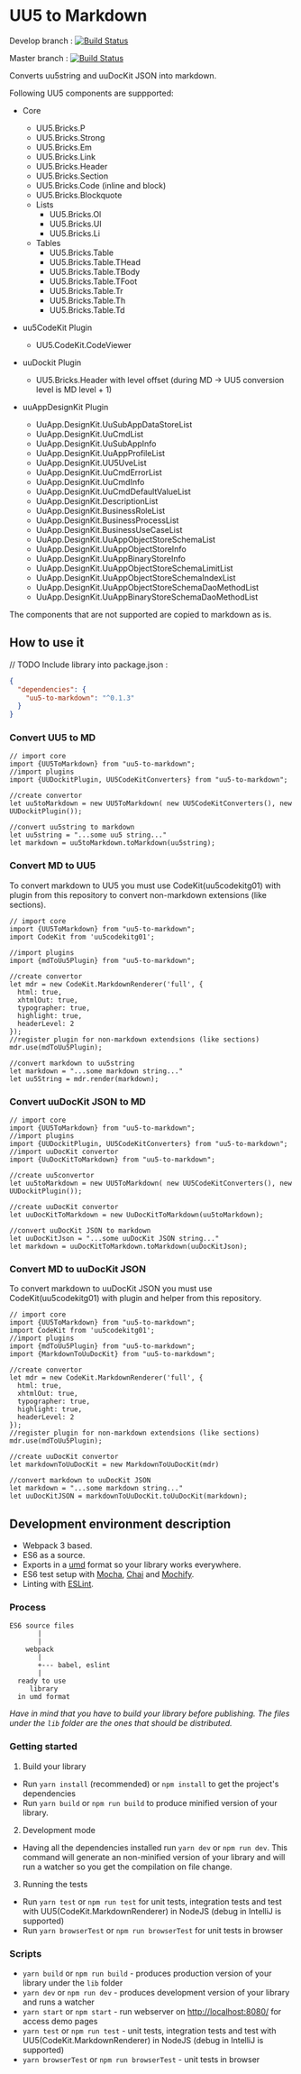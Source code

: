# UU5 to Markdown
Develop branch : [![Build Status](https://travis-ci.org/jiridudekusy/uu5-to-markdown.svg?branch=develop)](https://travis-ci.org/jiridudekusy/uu5-to-markdown)

Master branch : [![Build Status](https://travis-ci.org/jiridudekusy/uu5-to-markdown.svg?branch=master)](https://travis-ci.org/jiridudekusy/uu5-to-markdown)


Converts uu5string and uuDocKit JSON into markdown.

Following UU5 components are suppported:
- Core
  - UU5.Bricks.P
  - UU5.Bricks.Strong
  - UU5.Bricks.Em
  - UU5.Bricks.Link
  - UU5.Bricks.Header
  - UU5.Bricks.Section
  - UU5.Bricks.Code (inline and block)
  - UU5.Bricks.Blockquote
  - Lists
    - UU5.Bricks.Ol
    - UU5.Bricks.Ul
    - UU5.Bricks.Li
  - Tables
    - UU5.Bricks.Table
    - UU5.Bricks.Table.THead
    - UU5.Bricks.Table.TBody
    - UU5.Bricks.Table.TFoot
    - UU5.Bricks.Table.Tr
    - UU5.Bricks.Table.Th
    - UU5.Bricks.Table.Td


- uu5CodeKit Plugin
  - UU5.CodeKit.CodeViewer

- uuDockit Plugin 
   - UU5.Bricks.Header with level offset (during MD -> UU5 conversion level is MD level + 1)

- uuAppDesignKit Plugin
  - UuApp.DesignKit.UuSubAppDataStoreList
  - UuApp.DesignKit.UuCmdList
  - UuApp.DesignKit.UuSubAppInfo
  - UuApp.DesignKit.UuAppProfileList
  - UuApp.DesignKit.UU5UveList
  - UuApp.DesignKit.UuCmdErrorList
  - UuApp.DesignKit.UuCmdInfo
  - UuApp.DesignKit.UuCmdDefaultValueList
  - UuApp.DesignKit.DescriptionList
  - UuApp.DesignKit.BusinessRoleList
  - UuApp.DesignKit.BusinessProcessList
  - UuApp.DesignKit.BusinessUseCaseList
  - UuApp.DesignKit.UuAppObjectStoreSchemaList
  - UuApp.DesignKit.UuAppObjectStoreInfo
  - UuApp.DesignKit.UuAppBinaryStoreInfo
  - UuApp.DesignKit.UuAppObjectStoreSchemaLimitList
  - UuApp.DesignKit.UuAppObjectStoreSchemaIndexList
  - UuApp.DesignKit.UuAppObjectStoreSchemaDaoMethodList
  - UuApp.DesignKit.UuAppBinaryStoreSchemaDaoMethodList

The components that are not supported are copied to markdown as is.

## How to use it

// TODO
Include library into package.json :
```json
{
  "dependencies": {
    "uu5-to-markdown": "^0.1.3"
  }
}
```

### Convert UU5 to MD

```ecmascript 6
// import core
import {UU5ToMarkdown} from "uu5-to-markdown";
//import plugins
import {UUDockitPlugin, UU5CodeKitConverters} from "uu5-to-markdown";

//create convertor
let uu5toMarkdown = new UU5ToMarkdown( new UU5CodeKitConverters(), new UUDockitPlugin());

//convert uu5string to markdown
let uu5string = "...some uu5 string..."
let markdown = uu5toMarkdown.toMarkdown(uu5string);

```

### Convert MD to UU5

To convert markdown to UU5 you must use CodeKit(uu5codekitg01) with plugin from this repository to convert non-markdown extensions (like sections).

```ecmascript 6
// import core
import {UU5ToMarkdown} from "uu5-to-markdown";
import CodeKit from 'uu5codekitg01';

//import plugins
import {mdToUu5Plugin} from "uu5-to-markdown";

//create convertor
let mdr = new CodeKit.MarkdownRenderer('full', {
  html: true,
  xhtmlOut: true,
  typographer: true,
  highlight: true,
  headerLevel: 2
});
//register plugin for non-markdown extendsions (like sections)
mdr.use(mdToUu5Plugin);

//convert markdown to uu5string
let markdown = "...some markdown string..."
let uu5String = mdr.render(markdown);

```

### Convert uuDocKit JSON to MD

```ecmascript 6
// import core
import {UU5ToMarkdown} from "uu5-to-markdown";
//import plugins
import {UUDockitPlugin, UU5CodeKitConverters} from "uu5-to-markdown";
//import uuDocKit convertor
import {UuDocKitToMarkdown} from "uu5-to-markdown";

//create uu5convertor
let uu5toMarkdown = new UU5ToMarkdown( new UU5CodeKitConverters(), new UUDockitPlugin());

//create uuDocKit convertor
let uuDocKitToMarkdown = new UuDocKitToMarkdown(uu5toMarkdown);

//convert uuDocKit JSON to markdown
let uuDocKitJson = "...some uuDocKit JSON string..."
let markdown = uuDocKitToMarkdown.toMarkdown(uuDocKitJson);
```
### Convert MD to uuDocKit JSON

To convert markdown to uuDocKit JSON you must use CodeKit(uu5codekitg01) with plugin and helper from this repository.

```ecmascript 6
// import core
import {UU5ToMarkdown} from "uu5-to-markdown";
import CodeKit from 'uu5codekitg01';
//import plugins
import {mdToUu5Plugin} from "uu5-to-markdown";
import {MarkdownToUuDocKit} from "uu5-to-markdown";

//create convertor
let mdr = new CodeKit.MarkdownRenderer('full', {
  html: true,
  xhtmlOut: true,
  typographer: true,
  highlight: true,
  headerLevel: 2
});
//register plugin for non-markdown extendsions (like sections)
mdr.use(mdToUu5Plugin);

//create uuDocKit convertor
let markdownToUuDocKit = new MarkdownToUuDocKit(mdr)

//convert markdown to uuDocKit JSON
let markdown = "...some markdown string..."
let uuDocKitJSON = markdownToUuDocKit.toUuDocKit(markdown);

```

## Development environment description

* Webpack 3 based.
* ES6 as a source.
* Exports in a [umd](https://github.com/umdjs/umd) format so your library works everywhere.
* ES6 test setup with [Mocha](http://mochajs.org/), [Chai](http://chaijs.com/) and [Mochify](https://www.npmjs.com/package/mochify).
* Linting with [ESLint](http://eslint.org/).

### Process

```
ES6 source files
       |
       |
    webpack
       |
       +--- babel, eslint
       |
  ready to use
     library
  in umd format
```

*Have in mind that you have to build your library before publishing. The files under the `lib` folder are the ones that should be distributed.*

### Getting started

1. Build your library
  * Run `yarn install` (recommended) or `npm install` to get the project's dependencies
  * Run `yarn build` or `npm run build` to produce minified version of your library.
2. Development mode
  * Having all the dependencies installed run `yarn dev` or `npm run dev`. This command will generate an non-minified version of your library and will run a watcher so you get the compilation on file change.
3. Running the tests
  * Run `yarn test` or `npm run test` for unit tests, integration tests and test with UU5(CodeKit.MarkdownRenderer) in NodeJS (debug in IntelliJ is supported)
  * Run `yarn browserTest` or `npm run browserTest` for unit tests in browser 

### Scripts

* `yarn build` or `npm run build` - produces production version of your library under the `lib` folder
* `yarn dev` or `npm run dev` - produces development version of your library and runs a watcher
* `yarn start` or `npm start` - run webserver on <http://localhost:8080/> for access demo pages 
* `yarn test` or `npm run test` - unit tests, integration tests and test with UU5(CodeKit.MarkdownRenderer) in NodeJS (debug in IntelliJ is supported)
* `yarn browserTest` or `npm run browserTest` -  unit tests in browser 

